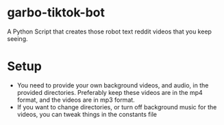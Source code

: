 # garbo-tiktok-bot
A Python Script that creates those robot text reddit videos that you keep seeing. 
# Setup
- You need to provide your own background videos, and audio, in the provided directories. Preferably keep these videos are in the mp4 format, and the videos are in mp3 format.
- If you want to change directories, or turn off background music for the videos, you can tweak things in the constants file